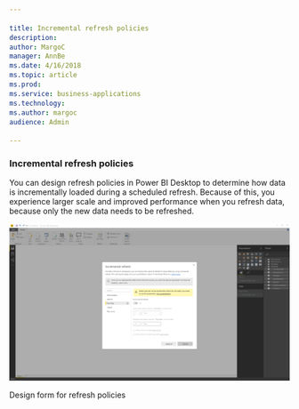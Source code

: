 ```yaml
---

title: Incremental refresh policies
description: 
author: MargoC
manager: AnnBe
ms.date: 4/16/2018
ms.topic: article
ms.prod: 
ms.service: business-applications
ms.technology: 
ms.author: margoc
audience: Admin

---
```

### Incremental refresh policies



You can design refresh policies in Power BI Desktop to determine how data is
incrementally loaded during a scheduled refresh. Because of this, you experience
larger scale and improved performance when you refresh data, because only the
new data needs to be refreshed.

![A screenshot showing the design form for refresh policies](media/incremental-refresh-policies-1.png "A screenshot showing the design form for refresh policies")
<!-- picture -->


Design form for refresh policies
